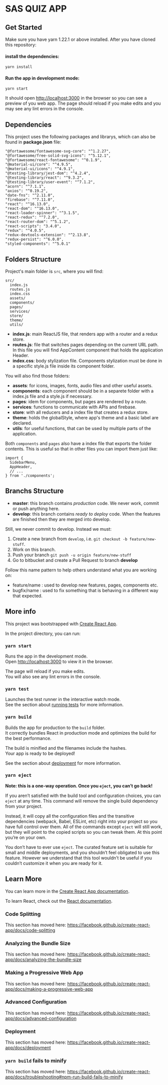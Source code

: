 # SAS QUIZ APP

## Get Started

Make sure you have yarn 1.22.1 or above installed. After you have cloned this repository:

#### install the dependencies:
`yarn install`

#### Run the app in development mode:
`yarn start`

It should open [http://localhost:3000](http://localhost:3000) in the browser so you can see a preview of you web app.
The page should reload if you make edits and you may see any lint errors in the console.

## Dependencies

This project uses the following packages and librarys, which can also be found in **package.json** file:

    "@fortawesome/fontawesome-svg-core": "^1.2.27",
    "@fortawesome/free-solid-svg-icons": "^5.12.1",
    "@fortawesome/react-fontawesome": "^0.1.9",
    "@material-ui/core": "^4.9.5",
    "@material-ui/icons": "^4.9.1",
    "@testing-library/jest-dom": "^4.2.4",
    "@testing-library/react": "^9.3.2",
    "@testing-library/user-event": "^7.1.2",
    "acorn": "^7.1.1",
    "axios": "^0.19.2",
    "date-fns": "^2.11.0",
    "firebase": "^7.11.0",
    "react": "^16.13.0",
    "react-dom": "^16.13.0",
    "react-loader-spinner": "^3.1.5",
    "react-redux": "^7.2.0",
    "react-router-dom": "^5.1.2",
    "react-scripts": "3.4.0",
    "redux": "^4.0.5",
    "redux-devtools-extension": "^2.13.8",
    "redux-persist": "^6.0.0",
    "styled-components": "^5.0.1"

## Folders Structure

Project's main folder is `src`, where you will find:

    src/
      index.js
      routes.js
      index.css
      assets/
      components/
      pages/
      services/
      store/
      theme/
      utils/

- **index.js**: main ReactJS file, that renders app with a router and a redux store.
- **routes.js**: file that switches pages depending on the current URL path. In this file you will find AppContent component that holds the application Header.
- **index.css**: body stylization file. Components stylization must be done in a specific style.js file inside its component folder.

You will also find those folders:

- **assets**: for icons, images, fonts, audio files and other useful assets.
- **components**: each component should be in a separete folder with a index.js file and a style.js if necessary.
- **pages**: idem for components, but pages are rendered by a route.
- **services**: functions to communicate with APIs and firebase.
- **store**: with all reducers and a index file that creates a redux store.
- **theme**: holds the globalStyle, where app's theme and a basic label are declared.
- **utils**: for useful functions, that can be used by multiple parts of the application.

Both `components` and `pages` also have a index file that exports the folder contents.
This is useful so that in other files you can import them just like:

    import {
      SidebarMenu,
      AppHeader,
      // ...
    } from './components';

## Branchs Structure

- **master**: this branch contains *production* code. We never work, commit or push anything here.
- **develop**: this branch contains *ready to deploy* code. When the features are finished then they are merged into develop.

Still, we never commit to develop. Instead we must:

1. Create a new branch from `develop`, i.e. `git checkout -b feature/new-stuff`.
2. Work on this branch.
3. Push your branch `git push -u origin feature/new-stuff`
4. Go to bitbucket and create a Pull Request to branch **develop**

Follow this name pattern to help others understand what you are working on:
- feature/name : used to develop new features, pages, components etc.
- bugfix/name : used to fix something that is behaving in a different way that expected.

## More info

This project was bootstrapped with [Create React App](https://github.com/facebook/create-react-app).

In the project directory, you can run:

### `yarn start`

Runs the app in the development mode.<br />
Open [http://localhost:3000](http://localhost:3000) to view it in the browser.

The page will reload if you make edits.<br />
You will also see any lint errors in the console.

### `yarn test`

Launches the test runner in the interactive watch mode.<br />
See the section about [running tests](https://facebook.github.io/create-react-app/docs/running-tests) for more information.

### `yarn build`

Builds the app for production to the `build` folder.<br />
It correctly bundles React in production mode and optimizes the build for the best performance.

The build is minified and the filenames include the hashes.<br />
Your app is ready to be deployed!

See the section about [deployment](https://facebook.github.io/create-react-app/docs/deployment) for more information.

### `yarn eject`

**Note: this is a one-way operation. Once you `eject`, you can’t go back!**

If you aren’t satisfied with the build tool and configuration choices, you can `eject` at any time. This command will remove the single build dependency from your project.

Instead, it will copy all the configuration files and the transitive dependencies (webpack, Babel, ESLint, etc) right into your project so you have full control over them. All of the commands except `eject` will still work, but they will point to the copied scripts so you can tweak them. At this point you’re on your own.

You don’t have to ever use `eject`. The curated feature set is suitable for small and middle deployments, and you shouldn’t feel obligated to use this feature. However we understand that this tool wouldn’t be useful if you couldn’t customize it when you are ready for it.

## Learn More

You can learn more in the [Create React App documentation](https://facebook.github.io/create-react-app/docs/getting-started).

To learn React, check out the [React documentation](https://reactjs.org/).

### Code Splitting

This section has moved here: https://facebook.github.io/create-react-app/docs/code-splitting

### Analyzing the Bundle Size

This section has moved here: https://facebook.github.io/create-react-app/docs/analyzing-the-bundle-size

### Making a Progressive Web App

This section has moved here: https://facebook.github.io/create-react-app/docs/making-a-progressive-web-app

### Advanced Configuration

This section has moved here: https://facebook.github.io/create-react-app/docs/advanced-configuration

### Deployment

This section has moved here: https://facebook.github.io/create-react-app/docs/deployment

### `yarn build` fails to minify

This section has moved here: https://facebook.github.io/create-react-app/docs/troubleshooting#npm-run-build-fails-to-minify
